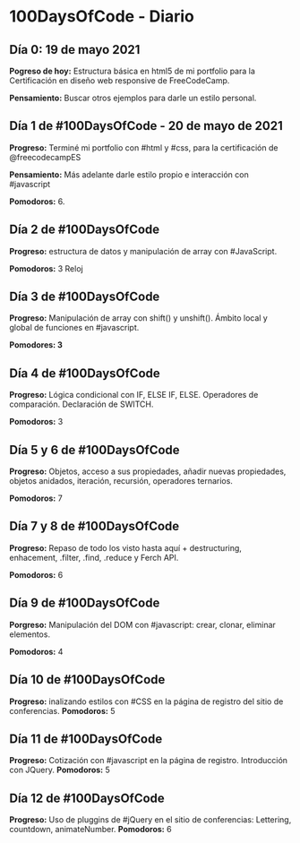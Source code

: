 # 100DaysOfCode - Diario

## Día 0: 19 de mayo 2021

**Pogreso de hoy:** Estructura básica en html5 de mi portfolio para la Certificación en diseño web responsive de FreeCodeCamp.

**Pensamiento:** Buscar otros ejemplos para darle un estilo personal.

## Día 1 de #100DaysOfCode - 20 de mayo de 2021

**Progreso:** Terminé mi portfolio con #html y #css, para la certificación de 
@freecodecampES

**Pensamiento:** Más adelante darle estilo propio e interacción con #javascript 

**Pomodoros:** 6.

## Día 2 de #100DaysOfCode 

**Progreso:** estructura de datos y manipulación de array con #JavaScript.

**Pomodoros:** 3 Reloj

## Día 3 de #100DaysOfCode 

**Progreso:** Manipulación de array con shift() y unshift(). Ámbito local y global de funciones en #javascript.  

**Pomodores: 3**

## Día 4 de #100DaysOfCode 

**Progreso:** Lógica condicional con IF, ELSE IF, ELSE. Operadores de comparación. Declaración de SWITCH. 

**Pomodoros:** 3

## Día 5 y 6 de #100DaysOfCode 

**Progreso:** Objetos, acceso a sus propiedades, añadir nuevas propiedades, objetos anidados, iteración, recursión, operadores ternarios.

**Pomodoros:** 7

## Día 7 y 8 de #100DaysOfCode 

**Progreso:** Repaso de todo los visto hasta aquí + destructuring, enhacement, .filter, .find, .reduce y Ferch API.

**Pomodoros:** 6

## Día 9 de #100DaysOfCode 

**Porgreso:** Manipulación del DOM con #javascript: crear, clonar, eliminar elementos.

**Pomodoros:** 4

## Día 10 de #100DaysOfCode 

**Progreso:** inalizando estilos con #CSS en la página de registro del sitio de conferencias.
 **Pomodoros:** 5

## Día 11 de #100DaysOfCode 

**Progreso:** Cotización con #javascript en la página de registro. Introducción con JQuery.
**Pomodoros:** 5

## Día 12 de #100DaysOfCode 

**Progreso:** Uso de pluggins de #jQuery en el sitio de conferencias: Lettering, countdown, animateNumber. 
**Pomodoros:** 6

